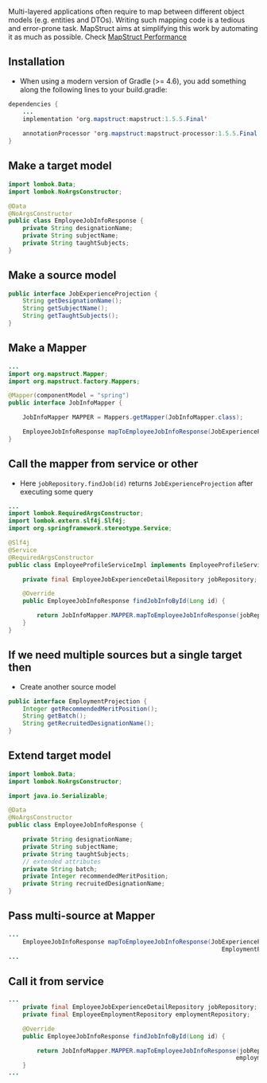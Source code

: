 Multi-layered applications often require to map between different object models (e.g. entities and DTOs). Writing such mapping code is a tedious and error-prone task. MapStruct aims at simplifying this work by automating it as much as possible. Check [MapStruct Performance](https://www.baeldung.com/java-performance-mapping-frameworks#1averagetime)

## Installation
- When using a modern version of Gradle (>= 4.6), you add something along the following lines to your build.gradle:

```java
dependencies {
    ...
    implementation 'org.mapstruct:mapstruct:1.5.5.Final'
 
    annotationProcessor 'org.mapstruct:mapstruct-processor:1.5.5.Final'
}
```

## Make a target model

```java
import lombok.Data;
import lombok.NoArgsConstructor;

@Data
@NoArgsConstructor
public class EmployeeJobInfoResponse {
    private String designationName;
    private String subjectName;
    private String taughtSubjects;
}
```

## Make a source model
```java
public interface JobExperienceProjection {
    String getDesignationName();
    String getSubjectName();
    String getTaughtSubjects();
}
```

## Make a Mapper
```java
...
import org.mapstruct.Mapper;
import org.mapstruct.factory.Mappers;

@Mapper(componentModel = "spring")
public interface JobInfoMapper {

    JobInfoMapper MAPPER = Mappers.getMapper(JobInfoMapper.class);

    EmployeeJobInfoResponse mapToEmployeeJobInfoResponse(JobExperienceProjection experienceProjection);
}
```

## Call the mapper from service or other
- Here `jobRepository.findJob(id)` returns `JobExperienceProjection` after executing some query

```java
...
import lombok.RequiredArgsConstructor;
import lombok.extern.slf4j.Slf4j;
import org.springframework.stereotype.Service;

@Slf4j
@Service
@RequiredArgsConstructor
public class EmployeeProfileServiceImpl implements EmployeeProfileService {

    private final EmployeeJobExperienceDetailRepository jobRepository;

    @Override
    public EmployeeJobInfoResponse findJobInfoById(Long id) {

        return JobInfoMapper.MAPPER.mapToEmployeeJobInfoResponse(jobRepository.findJobById(id));
    }
}
```

## If we need multiple sources but a single target then 
- Create another source model

```java
public interface EmploymentProjection {
    Integer getRecommendedMeritPosition();
    String getBatch();
    String getRecruitedDesignationName();
}
```
## Extend target model

```java
import lombok.Data;
import lombok.NoArgsConstructor;

import java.io.Serializable;

@Data
@NoArgsConstructor
public class EmployeeJobInfoResponse {

    private String designationName;
    private String subjectName;
    private String taughtSubjects;
    // extended attributes
    private String batch;
    private Integer recommendedMeritPosition;
    private String recruitedDesignationName;
}
```

## Pass multi-source at Mapper

```java
...
    EmployeeJobInfoResponse mapToEmployeeJobInfoResponse(JobExperienceProjection experienceProjection,
                                                            EmploymentProjection employmentProjection);
...
```

## Call it from service

```java
...
    private final EmployeeJobExperienceDetailRepository jobRepository;
    private final EmployeeEmploymentRepository employmentRepository;

    @Override
    public EmployeeJobInfoResponse findJobInfoById(Long id) {

        return JobInfoMapper.MAPPER.mapToEmployeeJobInfoResponse(jobRepository.findJobById(id),
                                                                employmentRepository.findEmploymentById(id));
    }
...
```
